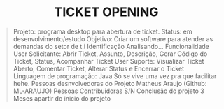 <H1 align="center"> TICKET OPENING </H1>

> Projeto: programa desktop para abertura de ticket.
Status: em desenvolvimento/estudo
Objetivo: Criar um software para atender as demandas do setor de t.i
> Identificação
Analisando...
> Funcionalidade
User Solicitante: Abrir Ticket, Assunto, Descrição, Gerar Código do Ticket, Status, Acompanhar Ticket
User Suporte: Visualizar Ticket Aberto, Comentar Ticket, Alterar Status e Encerrar o Ticket
> Linguagem de programação: Java
Só se vive uma vez pra que facilitar hehe.
> Pessoas desnvolvedoras do Projeto
Matheus Araujo (Github: ML-ARAUJO)
> Pessoas Contribuidoras
S/N
> Conclusão do projeto
3 Meses apartir do inicio do projeto
